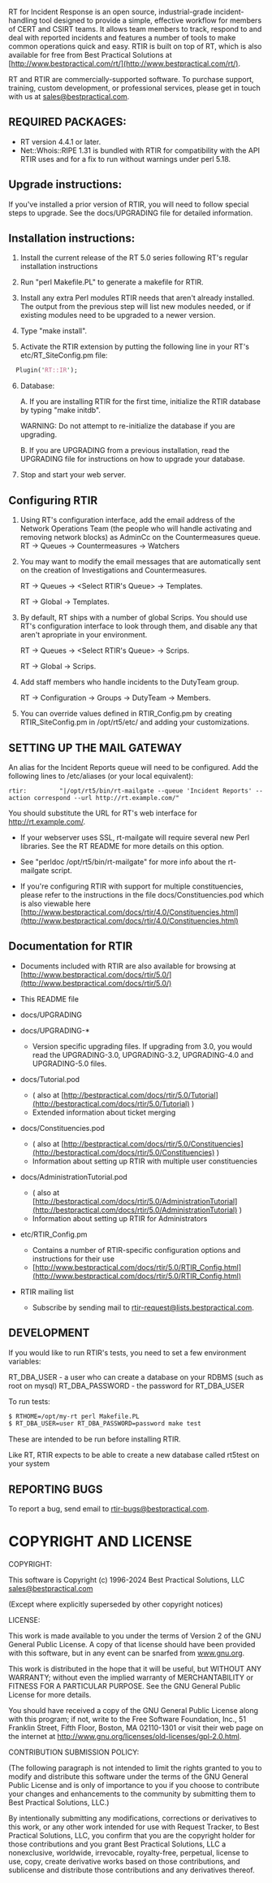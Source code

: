RT for Incident Response is an open source, industrial-grade
incident-handling tool designed to provide a simple, effective
workflow for members of CERT and CSIRT teams. It allows team members
to track, respond to and deal with reported incidents and features a
number of tools to make common operations quick and easy.  RTIR is
built on top of RT, which is also available for free from Best
Practical Solutions at [http://www.bestpractical.com/rt/](http://www.bestpractical.com/rt/).

RT and RTIR are commercially-supported software. To purchase support,
training, custom development, or professional services, please get in
touch with us at [sales@bestpractical.com](mailto:sales@bestpractical.com).

## REQUIRED PACKAGES:

- RT version 4.4.1 or later.
- Net::Whois::RIPE 1.31 is bundled with RTIR for compatibility with the
  API RTIR uses and for a fix to run without warnings under perl 5.18.

## Upgrade instructions:

If you've installed a prior version of RTIR, you will need to follow
special steps to upgrade.  See the docs/UPGRADING file for detailed
information.

## Installation instructions:

1. Install the current release of the RT 5.0 series following RT's
regular installation instructions

2. Run "perl Makefile.PL" to generate a makefile for RTIR.

3. Install any extra Perl modules RTIR needs that aren't already
installed. The output from the previous step will list new
modules needed, or if existing modules need to be upgraded to a
newer version.

4. Type "make install".

5. Activate the RTIR extension by putting the following line in your
RT's etc/RT_SiteConfig.pm file:
```perl
  Plugin('RT::IR');
```
6. Database:

   A. If you are installing RTIR for the first time, initialize the RTIR
database by typing "make initdb".

   WARNING: Do not attempt to re-initialize the database if you are
upgrading.

   B. If you are UPGRADING from a previous installation, read the
UPGRADING file for instructions on how to upgrade your
database.

1. Stop and start your web server.


## Configuring RTIR

1. Using RT's configuration interface, add the email address
of the Network Operations Team (the people who will handle
activating and removing network blocks) as AdminCc on the
Countermeasures queue.
   RT -> Queues -> Countermeasures -> Watchers

2. You may want to modify the email messages that are automatically
   sent on the creation of Investigations and Countermeasures.

   RT -> Queues -> <Select RTIR's Queue> -> Templates.

   RT -> Global -> Templates.

3. By default, RT ships with a number of global Scrips.  You should use
   RT's configuration interface to look through them, and disable any
   that aren't apropriate in your environment.

   RT -> Queues -> <Select RTIR's Queue> -> Scrips.

   RT -> Global -> Scrips.

4. Add staff members who handle incidents to the DutyTeam group.

   RT -> Configuration -> Groups -> DutyTeam -> Members.

5. You can override values defined in RTIR_Config.pm by creating
   RTIR_SiteConfig.pm in /opt/rt5/etc/ and adding your customizations.

## SETTING UP THE MAIL GATEWAY

An alias for the Incident Reports queue will need to be configured.
Add the following lines to /etc/aliases (or your local equivalent):
```
rtir:         "|/opt/rt5/bin/rt-mailgate --queue 'Incident Reports' --action correspond --url http://rt.example.com/"
```

You should substitute the URL for RT's web interface for http://rt.example.com/.

-  If your webserver uses SSL, rt-mailgate will require several new
   Perl libraries. See the RT README for more details on this option.

-  See "perldoc /opt/rt5/bin/rt-mailgate" for more info about the rt-mailgate
   script.

-  If you're configuring RTIR with support for multiple constituencies, please
   refer to the instructions in the file docs/Constituencies.pod which is also
   viewable here [http://www.bestpractical.com/docs/rtir/4.0/Constituencies.html](http://www.bestpractical.com/docs/rtir/4.0/Constituencies.html)

## Documentation for RTIR

- Documents included with RTIR are also available for browsing at
  [http://www.bestpractical.com/docs/rtir/5.0/](http://www.bestpractical.com/docs/rtir/5.0/)

- This README file

- docs/UPGRADING

- docs/UPGRADING-*
   - Version specific upgrading files. If upgrading from 3.0, you
     would read the UPGRADING-3.0, UPGRADING-3.2, UPGRADING-4.0
     and UPGRADING-5.0 files.

- docs/Tutorial.pod
   - ( also at [http://bestpractical.com/docs/rtir/5.0/Tutorial](http://bestpractical.com/docs/rtir/5.0/Tutorial) )
   - Extended information about ticket merging

- docs/Constituencies.pod
   - ( also at [http://bestpractical.com/docs/rtir/5.0/Constituencies](http://bestpractical.com/docs/rtir/5.0/Constituencies) )
   - Information about setting up RTIR with multiple user constituencies

- docs/AdministrationTutorial.pod
   - ( also at [http://bestpractical.com/docs/rtir/5.0/AdministrationTutorial](http://bestpractical.com/docs/rtir/5.0/AdministrationTutorial) )
   - Information about setting up RTIR for Administrators

- etc/RTIR_Config.pm
   - Contains a number of RTIR-specific configuration options and
     instructions for their use
   - [http://www.bestpractical.com/docs/rtir/5.0/RTIR_Config.html](http://www.bestpractical.com/docs/rtir/5.0/RTIR_Config.html)

- RTIR mailing list
   - Subscribe by sending mail to [rtir-request@lists.bestpractical.com](rtir-request@lists.bestpractical.com).

## DEVELOPMENT

If you would like to run RTIR's tests, you need to set a few environment
variables:

RT_DBA_USER - a user who can create a database on your RDBMS
              (such as root on mysql)
RT_DBA_PASSWORD - the password for RT_DBA_USER

To run tests:

```sh
$ RTHOME=/opt/my-rt perl Makefile.PL
$ RT_DBA_USER=user RT_DBA_PASSWORD=password make test
```

These are intended to be run before installing RTIR.

Like RT, RTIR expects to be able to create a new database called rt5test
on your system

## REPORTING BUGS

To report a bug, send email to [rtir-bugs@bestpractical.com](mailto:rtir-bugs@bestpractical.com).


# COPYRIGHT AND LICENSE

COPYRIGHT:

This software is Copyright (c) 1996-2024 Best Practical Solutions, LLC
                                         <sales@bestpractical.com>

(Except where explicitly superseded by other copyright notices)


LICENSE:

This work is made available to you under the terms of Version 2 of
the GNU General Public License. A copy of that license should have
been provided with this software, but in any event can be snarfed
from www.gnu.org.

This work is distributed in the hope that it will be useful, but
WITHOUT ANY WARRANTY; without even the implied warranty of
MERCHANTABILITY or FITNESS FOR A PARTICULAR PURPOSE.  See the GNU
General Public License for more details.

You should have received a copy of the GNU General Public License
along with this program; if not, write to the Free Software
Foundation, Inc., 51 Franklin Street, Fifth Floor, Boston, MA
02110-1301 or visit their web page on the internet at
http://www.gnu.org/licenses/old-licenses/gpl-2.0.html.


CONTRIBUTION SUBMISSION POLICY:

(The following paragraph is not intended to limit the rights granted
to you to modify and distribute this software under the terms of
the GNU General Public License and is only of importance to you if
you choose to contribute your changes and enhancements to the
community by submitting them to Best Practical Solutions, LLC.)

By intentionally submitting any modifications, corrections or
derivatives to this work, or any other work intended for use with
Request Tracker, to Best Practical Solutions, LLC, you confirm that
you are the copyright holder for those contributions and you grant
Best Practical Solutions,  LLC a nonexclusive, worldwide, irrevocable,
royalty-free, perpetual, license to use, copy, create derivative
works based on those contributions, and sublicense and distribute
those contributions and any derivatives thereof.

